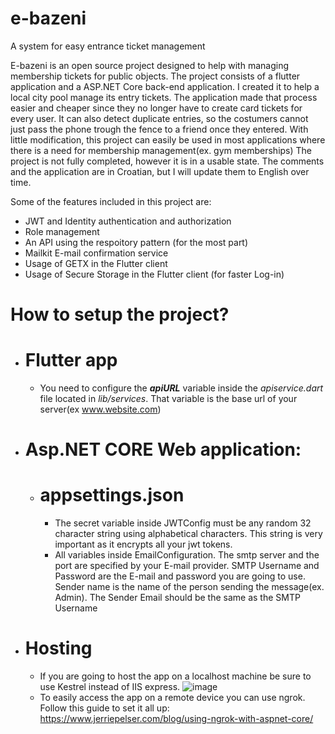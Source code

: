 # e-bazeni
A system for easy entrance ticket management

E-bazeni is an open source project designed to help with managing membership tickets for public objects.
The project consists of a flutter application and a ASP.NET Core back-end application.
I created it to help a local city pool manage its entry tickets. The application made that process easier and cheaper since they no longer have to create card tickets for every user. It can also detect duplicate entries, so the costumers cannot just pass the phone trough the fence to a friend once they entered.
With little modification, this project can easily be used in most applications where there is a need for membership management(ex. gym memberships)
The project is not fully completed, however it is in a usable state.
The comments and the application are in Croatian, but I will update them to English over time.

Some of the features included in this project are: 
- JWT and Identity authentication and authorization
- Role management
- An API using the respoitory pattern (for the most part)
- Mailkit E-mail confirmation service
- Usage of GETX in the Flutter client
- Usage of Secure Storage in the Flutter client (for faster Log-in)

# How to setup the project?
- # Flutter app
  - You need to configure the _**apiURL**_ variable inside the _apiservice.dart_ file located in _lib/services_. That variable is the base url of your server(ex www.website.com)
- # Asp.NET CORE Web application:
  - # appsettings.json
    - The secret variable inside JWTConfig must be any random 32 character string using alphabetical characters. This string is very important as it encrypts all your jwt tokens.
    - All variables inside EmailConfiguration. The smtp server and the port are specified by your E-mail provider. SMTP Username and Password are the E-mail and password you are         going to use. Sender name is the name of the person sending the message(ex. Admin). The Sender Email should be the same as the SMTP Username
 - # Hosting
   - If you are going to host the app on a localhost machine be sure to use Kestrel instead of IIS express.
   ![image](https://user-images.githubusercontent.com/62397682/133119199-9cefb94b-c417-4717-a71a-2815ed348b12.png)
   - To easily access the app on a remote device you can use ngrok. Follow this guide to set it all up: https://www.jerriepelser.com/blog/using-ngrok-with-aspnet-core/
